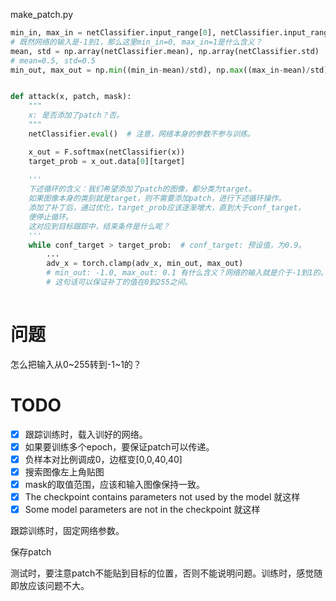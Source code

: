 make_patch.py

```python
min_in, max_in = netClassifier.input_range[0], netClassifier.input_range[1]
# 既然网络的输入是-1到1，那么这里min_in=0, max_in=1是什么含义？
mean, std = np.array(netClassifier.mean), np.array(netClassifier.std) 
# mean=0.5, std=0.5
min_out, max_out = np.min((min_in-mean)/std), np.max((max_in-mean)/std)


def attack(x, patch, mask):
    """
    x: 是否添加了patch？否。
    """
    netClassifier.eval()  # 注意，网络本身的参数不参与训练。

    x_out = F.softmax(netClassifier(x))
    target_prob = x_out.data[0][target]
    
    '''
    下述循环的含义：我们希望添加了patch的图像，都分类为target。
    如果图像本身的类别就是target，则不需要添加patch，进行下述循环操作。
    添加了补丁后，通过优化，target_prob应该逐渐增大，直到大于conf_target，
    便停止循环。
    这对应到目标跟踪中，结束条件是什么呢？
    '''
    while conf_target > target_prob:  # conf_target: 预设值，为0.9。
        ...
        adv_x = torch.clamp(adv_x, min_out, max_out)
        # min_out: -1.0, max_out: 0.1 有什么含义？网络的输入就是介于-1到1的。
        # 这句话可以保证补丁的值在0到255之间。
        
```

# 问题

怎么把输入从0~255转到-1~1的？

# TODO

- [x] 跟踪训练时，载入训好的网络。
- [x] 如果要训练多个epoch，要保证patch可以传递。
- [x] 负样本对比例调成0，边框变[0,0,40,40]
- [x] 搜索图像左上角贴图
- [x] mask的取值范围，应该和输入图像保持一致。
- [x] The checkpoint contains parameters not used by the model 就这样
- [x] Some model parameters are not in the checkpoint 就这样

跟踪训练时，固定网络参数。	

保存patch

测试时，要注意patch不能贴到目标的位置，否则不能说明问题。训练时，感觉随即放应该问题不大。
